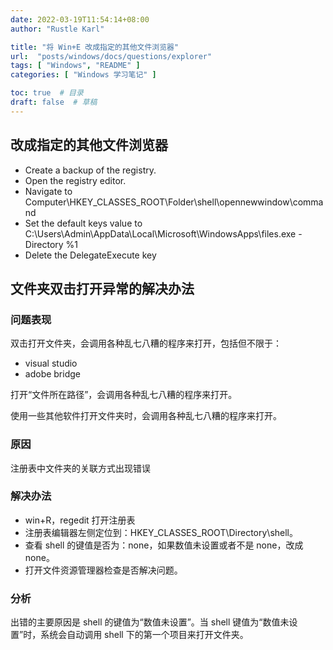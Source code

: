 ```yaml
---
date: 2022-03-19T11:54:14+08:00
author: "Rustle Karl"

title: "将 Win+E 改成指定的其他文件浏览器"
url:  "posts/windows/docs/questions/explorer"
tags: [ "Windows", "README" ]
categories: [ "Windows 学习笔记" ]

toc: true  # 目录
draft: false  # 草稿
---
```


## 改成指定的其他文件浏览器

- Create a backup of the registry.
- Open the registry editor.
- Navigate to Computer\HKEY_CLASSES_ROOT\Folder\shell\opennewwindow\command
- Set the default keys value to C:\Users\Admin\AppData\Local\Microsoft\WindowsApps\files.exe -Directory %1
- Delete the DelegateExecute key

## 文件夹双击打开异常的解决办法

### 问题表现

双击打开文件夹，会调用各种乱七八糟的程序来打开，包括但不限于：

- visual studio
- adobe bridge

打开“文件所在路径”，会调用各种乱七八糟的程序来打开。

使用一些其他软件打开文件夹时，会调用各种乱七八糟的程序来打开。

### 原因

注册表中文件夹的关联方式出现错误

### 解决办法

- win+R，regedit 打开注册表
- 注册表编辑器左侧定位到：HKEY_CLASSES_ROOT\Directory\shell。
- 查看 shell 的键值是否为：none，如果数值未设置或者不是 none，改成 none。
- 打开文件资源管理器检查是否解决问题。

### 分析

出错的主要原因是 shell 的键值为“数值未设置”。当 shell 键值为“数值未设置”时，系统会自动调用 shell 下的第一个项目来打开文件夹。
